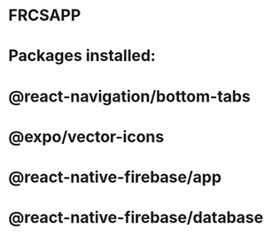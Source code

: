 # FRCSAPP

# Packages installed:
# @react-navigation/bottom-tabs
# @expo/vector-icons
# @react-native-firebase/app
# @react-native-firebase/database